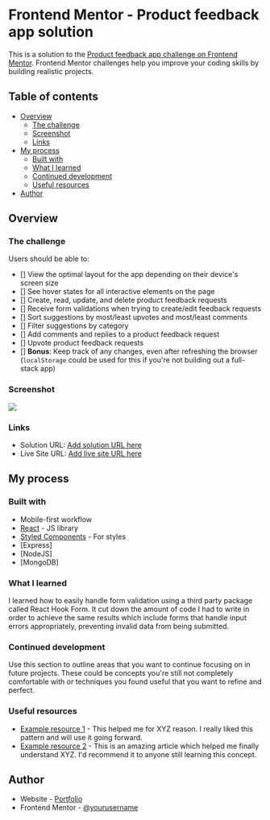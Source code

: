 # Frontend Mentor - Product feedback app solution

This is a solution to the [Product feedback app challenge on Frontend Mentor](https://www.frontendmentor.io/challenges/product-feedback-app-wbvUYqjR6). Frontend Mentor challenges help you improve your coding skills by building realistic projects.

## Table of contents

- [Overview](#overview)
  - [The challenge](#the-challenge)
  - [Screenshot](#screenshot)
  - [Links](#links)
- [My process](#my-process)
  - [Built with](#built-with)
  - [What I learned](#what-i-learned)
  - [Continued development](#continued-development)
  - [Useful resources](#useful-resources)
- [Author](#author)

## Overview

### The challenge

Users should be able to:

- [] View the optimal layout for the app depending on their device's screen size
- [] See hover states for all interactive elements on the page
- [] Create, read, update, and delete product feedback requests
- [] Receive form validations when trying to create/edit feedback requests
- [] Sort suggestions by most/least upvotes and most/least comments
- [] Filter suggestions by category
- [] Add comments and replies to a product feedback request
- [] Upvote product feedback requests
- [] **Bonus**: Keep track of any changes, even after refreshing the browser (`localStorage` could be used for this if you're not building out a full-stack app)

### Screenshot

![](./screenshot.jpg)

### Links

- Solution URL: [Add solution URL here](https://your-solution-url.com)
- Live Site URL: [Add live site URL here](https://your-live-site-url.com)

## My process

### Built with

- Mobile-first workflow
- [React](https://reactjs.org/) - JS library
- [Styled Components](https://styled-components.com/) - For styles
- [Express]
- [NodeJS]
- [MongoDB]

### What I learned

I learned how to easily handle form validation using a third party package called React Hook Form. It cut down the amount of code I had to write in order to achieve the same results which include forms that handle input errors appropriately, preventing invalid data from being submitted.

### Continued development

Use this section to outline areas that you want to continue focusing on in future projects. These could be concepts you're still not completely comfortable with or techniques you found useful that you want to refine and perfect.

### Useful resources

- [Example resource 1](https://www.example.com) - This helped me for XYZ reason. I really liked this pattern and will use it going forward.
- [Example resource 2](https://www.example.com) - This is an amazing article which helped me finally understand XYZ. I'd recommend it to anyone still learning this concept.

## Author

- Website - [Portfolio](https://www.aniyaallen.com/)
- Frontend Mentor - [@yourusername](https://www.frontendmentor.io/profile/amallen1)

